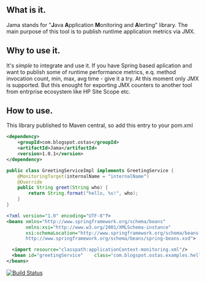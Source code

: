 What is it.
---------
Jama stands for "**J**ava **A**pplication **M**onitoring and **A**lerting" library. The main purpose of this tool is to publish runtime application metrics via JMX.

Why to use it.
---------
It's _simple_ to integrate and use it. If you have Spring based aplication and want to publish some of runtime performance metrics, e.q. method invocation count, min, max, avg time - give it a try. At this moment only JMX is supported. But this enought for exporting JMX counters to another tool from entrprise ecosystem like 
HP Site Scope etc.

How to use.
----------
This library published to Maven central, so add this entry to your pom.xml
```xml
<dependency>
    <groupId>com.blogspot.ostas</groupId>
    <artifactId>Jama</artifactId>
    <version>1.0.1</version>
</dependency>
```

```java
public class GreetingServiceImpl implements GreetingService {
    @MonitoringTarget(internalName = "internalName")
    @Override
    public String greet(String who) {
        return String.format("hello, %s!", who);
    }
}
```
```xml
<?xml version="1.0" encoding="UTF-8"?>
<beans xmlns="http://www.springframework.org/schema/beans"
       xmlns:xsi="http://www.w3.org/2001/XMLSchema-instance"
       xsi:schemaLocation="http://www.springframework.org/schema/beans
       http://www.springframework.org/schema/beans/spring-beans.xsd">

  <import resource="classpath:applicationContext-monitoring.xml"/>
  <bean id="greetingService"    class="com.blogspot.ostas.examples.helloworld.spring.GreetingServiceImpl"/>
</beans>
```
[![Build Status](https://buildhive.cloudbees.com/job/daoway/job/Jama/badge/icon)](https://buildhive.cloudbees.com/job/daoway/job/Jama/)
